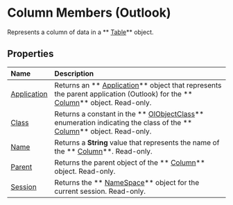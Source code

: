 
# Column Members (Outlook)
Represents a column of data in a  ** [Table](0affaafd-93fe-227a-acee-e09a86cadc20.md)** object.

## Properties



|**Name**|**Description**|
|:-----|:-----|
| [Application](e44db439-005b-9e9e-2781-79ffcf94be85.md)|Returns an  ** [Application](797003e7-ecd1-eccb-eaaf-32d6ddde8348.md)** object that represents the parent application (Outlook) for the ** [Column](b7eb6916-2d80-57c3-2077-47a2a4c73185.md)** object. Read-only.|
| [Class](c032c360-7a05-08fb-315a-cf5a95ef08fc.md)|Returns a constant in the  ** [OlObjectClass](33d724b3-df3c-2a7f-a80f-93b66d96f588.md)** enumeration indicating the class of the ** [Column](b7eb6916-2d80-57c3-2077-47a2a4c73185.md)** object. Read-only.|
| [Name](e69a8a53-d348-2147-28cf-d41ea80bba61.md)|Returns a  **String** value that represents the name of the ** [Column](b7eb6916-2d80-57c3-2077-47a2a4c73185.md)**. Read-only.|
| [Parent](ee1bd9d4-ae6a-f93e-6d88-52f9cfeb4faf.md)|Returns the parent object of the  ** [Column](b7eb6916-2d80-57c3-2077-47a2a4c73185.md)** object. Read-only.|
| [Session](d0bc26d3-cb93-cc0d-ed87-9b51a2d35bcc.md)|Returns the  ** [NameSpace](f0dcaa19-07f5-5d42-a3bf-2e42b7885644.md)** object for the current session. Read-only.|
